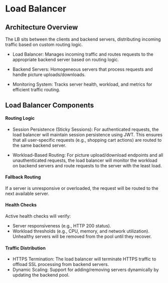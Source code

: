 
# Load Balancer

## Architecture Overview

The LB sits between the clients and backend servers, distributing incoming traffic based on custom routing logic.

* Load Balancer: Manages incoming traffic and routes requests to the appropriate backend server based on routing logic.

* Backend Servers: Homogeneous servers that process requests and handle picture uploads/downloads.

* Monitoring System: Tracks server health, workload, and metrics for efficient traffic routing.

## Load Balancer Components

#### Routing Logic
* Session Persistence (Sticky Sessions): For authenticated requests, the load balancer will maintain session persistence using JWT. This ensures that all user-specific requests (e.g., shopping cart actions) are routed to the same backend server.

* Workload-Based Routing: For picture upload/download endpoints and all unauthenticated requests, the load balancer will monitor the workload on backend servers and route requests to the server with the least load.

#### Fallback Routing
If a server is unresponsive or overloaded, the request will be routed to the next available server.

#### Health Checks
Active health checks will verify:
* Server responsiveness (e.g., HTTP 200 status).
* Workload thresholds (e.g., CPU, memory, and network utilization).
  Unhealthy servers will be removed from the pool until they recover.

#### Traffic Distribution
* HTTPS Termination: The load balancer will terminate HTTPS traffic to offload SSL processing from backend servers.
* Dynamic Scaling: Support for adding/removing servers dynamically by updating the backend pool.
